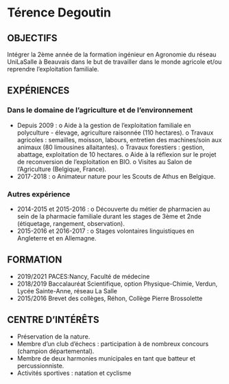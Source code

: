 # Térence Degoutin
## OBJECTIFS
Intégrer la 2ème année de la formation ingénieur en Agronomie du réseau 
UniLaSalle à Beauvais dans le but de travailler dans le monde agricole et/ou
reprendre l’exploitation familiale.

## EXPÉRIENCES
### Dans le domaine de l’agriculture et de l’environnement
- Depuis 2009 : 
o Aide à la gestion de l’exploitation familiale en polyculture - élevage, 
agriculture raisonnée (110 hectares).
o Travaux agricoles : semailles, moisson, labours, entretien des 
machines/soin aux animaux (80 limousines allaitantes).
o Travaux forestiers : gestion, abattage, exploitation de 10 hectares.
o Aide à la réflexion sur le projet de reconversion de l’exploitation en 
BIO.
o Visites au Salon de l’Agriculture (Belgique, France).
- 2017-2018 :
o Animateur nature pour les Scouts de Athus en Belgique.
### Autres expérience
- 2014-2015 et 2015-2016 :
o Découverte du métier de pharmacien au sein de la pharmacie 
familiale durant les stages de 3ème et 2nde (étiquetage, rangement, 
observation).
- 2015-2016 et 2016-2017 :
o Stages volontaires linguistiques en Angleterre et en Allemagne.

## FORMATION
- 2019/2021 PACES:Nancy, Faculté de médecine
- 2018/2019 Baccalauréat Scientifique, option Physique-Chimie, Verdun, Lycée Sainte-Anne, réseau La Salle
- 2015/2016 Brevet des collèges, Réhon, Collège Pierre Brossolette

## CENTRE D’INTÉRÊTS
- Préservation de la nature.
- Membre d’un club d’échecs : participation à de nombreux concours (champion départemental).
- Membre de deux harmonies municipales en tant que batteur et percussionniste. 
- Activités sportives : natation et cyclisme

